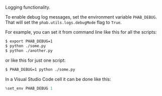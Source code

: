 Logging functionality.

To enable debug log messages, set the environment variable `PHAB_DEBUG`. That will set the `phab.utils.logs.debugMode` flag to `True`.

For example, you can set it from command line like this for all the scripts:

``` sh
$ export PHAB_DEBUG=1
$ python ./some.py
$ python ./another.py
```

or like this for just one script:

``` sh
$ PHAB_DEBUG=1 python ./some.py
```

In a Visual Studio Code cell it can be done like this:

``` py
%set_env PHAB_DEBUG 1
```
